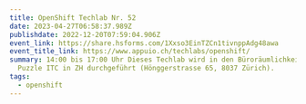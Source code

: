 ```yaml
---
title: OpenShift Techlab Nr. 52
date: 2023-04-27T06:58:37.989Z
publishdate: 2022-12-20T07:59:04.906Z
event_link: https://share.hsforms.com/1Xxso3EinTZCn1tivnppAdg48awa
event_title_link: https://www.appuio.ch/techlabs/openshift/
summary: 14:00 bis 17:00 Uhr Dieses Techlab wird in den Büroräumlichkeiten von
  Puzzle ITC in ZH durchgeführt (Hönggerstrasse 65, 8037 Zürich).
tags:
  - openshift
---
```

